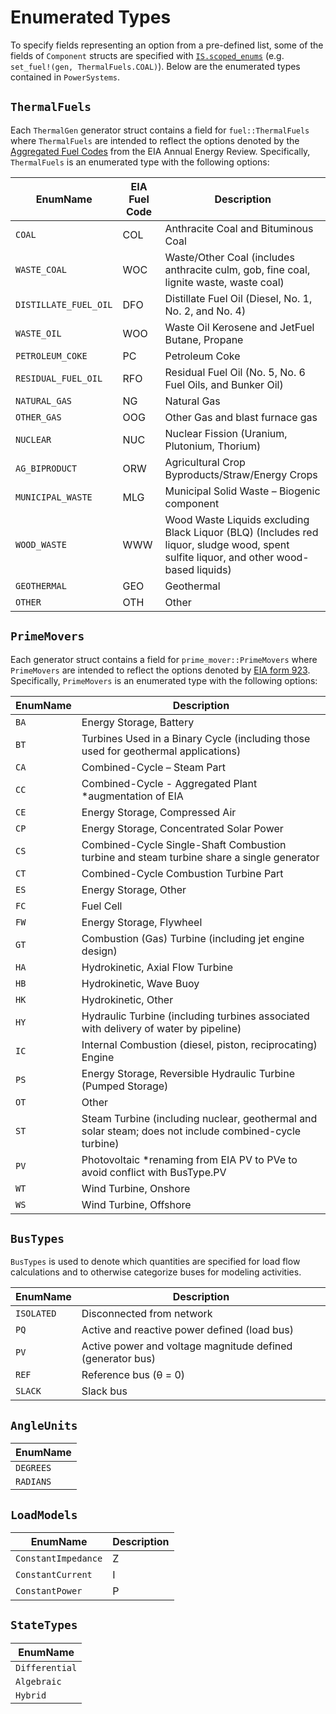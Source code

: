 
# Enumerated Types

To specify fields representing an option from a pre-defined list, some of the fields of
`Component` structs are specified with
[`IS.scoped_enums`](https://nrel-siip.github.io/InfrastructureSystems.jl/stable/InfrastructureSystems/#InfrastructureSystems.@scoped_enum-Tuple{Any,%20Vararg{Any,%20N}%20where%20N}) (e.g.
`set_fuel!(gen, ThermalFuels.COAL)`). Below are the enumerated types contained in `PowerSystems`.

## `ThermalFuels`

Each `ThermalGen` generator struct contains a field for `fuel::ThermalFuels` where `ThermalFuels`
are intended to reflect the options denoted by the
[Aggregated Fuel Codes](https://www.eia.gov/survey/form/eia_923/instructions.pdf) from the
EIA Annual Energy Review. Specifically, `ThermalFuels` is an enumerated type with the
following options:

| EnumName | EIA Fuel Code | Description |
|----------|---------------|-------------|
| `COAL` | COL | Anthracite Coal and Bituminous Coal |
| `WASTE_COAL` | WOC | Waste/Other Coal (includes anthracite culm, gob, fine coal, lignite waste, waste coal) |
| `DISTILLATE_FUEL_OIL` | DFO | Distillate Fuel Oil (Diesel, No. 1, No. 2, and No. 4) |
| `WASTE_OIL` | WOO | Waste Oil Kerosene and JetFuel Butane, Propane |
| `PETROLEUM_COKE` | PC | Petroleum Coke |
| `RESIDUAL_FUEL_OIL` | RFO | Residual Fuel Oil (No. 5, No. 6 Fuel Oils, and Bunker Oil) |
| `NATURAL_GAS` | NG | Natural Gas |
| `OTHER_GAS` | OOG | Other Gas and blast furnace gas |
| `NUCLEAR` | NUC | Nuclear Fission (Uranium, Plutonium, Thorium) |
| `AG_BIPRODUCT` | ORW | Agricultural Crop Byproducts/Straw/Energy Crops |
| `MUNICIPAL_WASTE` |  MLG | Municipal Solid Waste – Biogenic component |
| `WOOD_WASTE` | WWW | Wood Waste Liquids excluding Black Liquor (BLQ) (Includes red liquor, sludge wood, spent sulfite liquor, and other wood-based liquids) |
| `GEOTHERMAL` | GEO | Geothermal |
| `OTHER` | OTH | Other |

## `PrimeMovers`

Each generator struct contains a field for `prime_mover::PrimeMovers` where `PrimeMovers`
are intended to reflect the options denoted by
[EIA form 923](https://www.eia.gov/survey/form/eia_923/instructions.pdf). Specifically,
`PrimeMovers` is an enumerated type with the following options:

| EnumName | Description |
|----------|-------------|
| `BA` | Energy Storage, Battery |
| `BT` | Turbines Used in a Binary Cycle (including those used for geothermal applications) |
| `CA` | Combined-Cycle – Steam Part |
| `CC` | Combined-Cycle - Aggregated Plant *augmentation of EIA |
| `CE` | Energy Storage, Compressed Air |
| `CP` | Energy Storage, Concentrated Solar Power |
| `CS` | Combined-Cycle Single-Shaft Combustion turbine and steam turbine share a single generator |
| `CT` | Combined-Cycle Combustion Turbine Part |
| `ES` | Energy Storage, Other |
| `FC` | Fuel Cell |
| `FW` | Energy Storage, Flywheel |
| `GT` | Combustion (Gas) Turbine (including jet engine design) |
| `HA` | Hydrokinetic, Axial Flow Turbine |
| `HB` | Hydrokinetic, Wave Buoy |
| `HK` | Hydrokinetic, Other |
| `HY` | Hydraulic Turbine (including turbines associated with delivery of water by pipeline) |
| `IC` | Internal Combustion (diesel, piston, reciprocating) Engine |
| `PS` | Energy Storage, Reversible Hydraulic Turbine (Pumped Storage) |
| `OT` | Other |
| `ST` | Steam Turbine (including nuclear, geothermal and solar steam; does not include combined-cycle turbine) |
| `PV` | Photovoltaic *renaming from EIA PV to PVe to avoid conflict with BusType.PV |
| `WT` | Wind Turbine, Onshore |
| `WS` | Wind Turbine, Offshore |

## `BusTypes`

`BusTypes` is used to denote which quantities are specified for load flow calculations and
to otherwise categorize buses for modeling activities.

| EnumName | Description |
|----------|-------------|
| `ISOLATED` | Disconnected from network |
| `PQ` | Active and reactive power defined (load bus)|
| `PV` | Active power and voltage magnitude defined (generator bus)|
| `REF` | Reference bus (θ = 0)|
| `SLACK` | Slack bus |

## `AngleUnits`

| EnumName |
|----------|
| `DEGREES` |
| `RADIANS` |

## `LoadModels`

| EnumName | Description |
|----------|-------------|
| `ConstantImpedance` | Z |
| `ConstantCurrent` | I |
| `ConstantPower` | P |

## `StateTypes`

| EnumName |
|----------|
| `Differential` |
| `Algebraic` |
| `Hybrid` |
